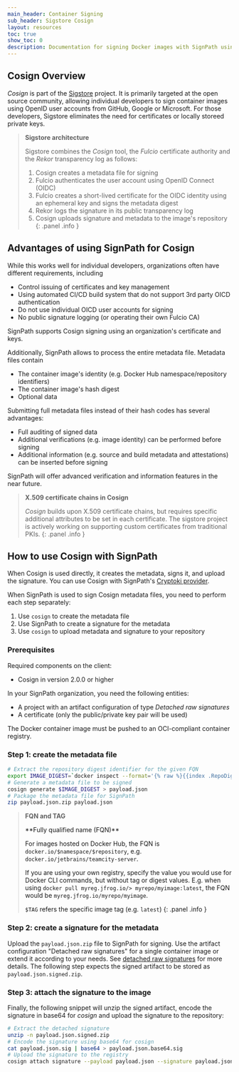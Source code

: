 ```yaml
---
main_header: Container Signing
sub_header: Sigstore Cosign
layout: resources
toc: true
show_toc: 0
description: Documentation for signing Docker images with SignPath using Cosign
---
```


## Cosign Overview

_Cosign_ is part of the [Sigstore](https://www.sigstore.dev/) project. It is primarily targeted at the open source community, allowing individual developers to sign container images using OpenID user accounts from GitHub, Google or Microsoft. For those developers, Sigstore eliminates the need for certificates or locally storeed private keys.

> **Sigstore architecture**
>
> Sigstore combines the _Cosign_ tool, the _Fulcio_ certificate authority and the _Rekor_ transparency log as follows:
>
> 1. Cosign creates a metadata file for signing
> 2. Fulcio authenticates the user account using OpenID Connect (OIDC)
> 3. Fulcio creates a short-lived certificate for the OIDC identity using an ephemeral key and signs the metadata digest
> 4. Rekor logs the signature in its public transparency log
> 5. Cosign uploads signature and metadata to the image's repository
{: .panel .info }

## Advantages of using SignPath for Cosign

While this works well for individual developers, organizations often have different requirements, including

* Control issuing of certificates and key management
* Using automated CI/CD build system that do not support 3rd party OICD authentication
* Do not use individual OICD user accounts for signing
* No public signature logging (or operating their own Fulcio CA)

SignPath supports Cosign signing using an organization's certificate and keys.

Additionally, SignPath allows to process the entire metadata file. Metadata files contain

* The container image's identity (e.g. Docker Hub namespace/repository identifiers)
* The container image's hash digest
* Optional data

Submitting full metadata files instead of their hash codes has several advantages:

* Full auditing of signed data
* Additional verifications (e.g. image identity) can be performed before signing
* Additional information (e.g. source and build metadata and attestations) can be inserted before signing

SignPath will offer advanced verification and information features in the near future.

> **X.509 certificate chains in Cosign**
>
> _Cosign_ builds upon X.509 certificate chains, but requires specific additional attributes to be set in each certificate. The sigstore project is actively working on supporting custom certificates from traditional PKIs.
{: .panel .info }

## How to use Cosign with SignPath

When Cosign is used directly, it creates the metadata, signs it, and upload the signature. You can use Cosign with SignPath's [Cryptoki provider](/documentation/crypto-providers/cryptoki).

When SignPath is used to sign Cosign metadata files, you need to perform each step separately:

1. Use `cosign` to create the metadata file
2. Use SignPath to create a signature for the metadata 
3. Use `cosign` to upload metadata and signature to your repository

### Prerequisites

Required components on the client: 
* Cosign in version 2.0.0 or higher

In your SignPath organization, you need the following entities:
* A project with an artifact configuration of type _Detached raw signatures_
* A certificate (only the public/private key pair will be used)

The Docker container image must be pushed to an OCI-compliant container registry.

### Step 1: create the metadata file

~~~ bash
# Extract the repository digest identifier for the given FQN
export IMAGE_DIGEST=`docker inspect --format='{% raw %}{{index .RepoDigests 0}}{% endraw %}' "$FQN:$TAG"`
# Generate a metadata file to be signed
cosign generate $IMAGE_DIGEST > payload.json
# Package the metadata file for SignPath
zip payload.json.zip payload.json
~~~

> **FQN and TAG**
>
> <a name="fqn"/> 
> **Fully qualified name (FQN)**
> 
> For images hosted on Docker Hub, the FQN is `docker.io/$namespace/$repository`, e.g. `docker.io/jetbrains/teamcity-server`. 
> 
> If you are using your own registry, specify the value you would use for Docker CLI commands, but without tag or digest values. E.g. when using `docker pull myreg.jfrog.io/> myrepo/myimage:latest`, the FQN would be `myreg.jfrog.io/myrepo/myimage`.
> 
> 
> `$TAG` refers the specific image tag (e.g. `latest`)
{: .panel .info }

### Step 2: create a signature for the metadata

Upload the `payload.json.zip` file to SignPath for signing. Use the artifact configuration "Detached raw signatures" for a single container image or extend it according to your needs. See [detached raw signatures](/documentation/artifact-configuration/reference#create-raw-signature) for more details. The following step expects the signed artifact to be stored as `payload.json.signed.zip`.

### Step 3: attach the signature to the image

Finally, the following snippet will unzip the signed artifact, encode the signature in base64 for _cosign_ and upload the signature to the repository:

~~~ bash
# Extract the detached signature
unzip -n payload.json.signed.zip
# Encode the signature using base64 for cosign
cat payload.json.sig | base64 > payload.json.base64.sig
# Upload the signature to the registry
cosign attach signature --payload payload.json --signature payload.json.base64.sig $IMAGE_DIGEST
~~~
